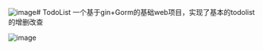 ![image](https://github.com/user-attachments/assets/e1953482-303e-4cfe-b414-6c6bc9249b2b)# TodoList
一个基于gin+Gorm的基础web项目，实现了基本的todolist的增删改查

![image](https://github.com/user-attachments/assets/b0ae788a-16e5-4218-aea2-165d16bdeb60)
